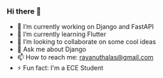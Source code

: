 ### Hi there 👋

- 🔭  I’m currently working on Django and FastAPI
- 🌱  I’m currently learning Flutter
- 👯  I’m looking to collaborate on some cool ideas
- 💬  Ask me about Django
- 📫  How to reach me: rayanuthalas@gmail.com
- ⚡  Fun fact: I'm a ECE Student
